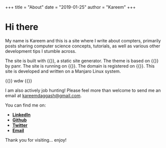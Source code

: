 +++
title = "About"
date = "2019-01-25"
author = "Kareem"
+++

# Hi there

My name is Kareem and this is a site where I write about compters, primarily posts sharing computer science concepts, tutorials, as well as various other development tips I stumble across.

The site is built with {{<fancylink href="www.google.com" label="Hugo">}}, a static site generator. The theme is based on {{<fancylink href="www.google.com" label="Terminal">}} by panr. The site is running on {{<fancylink href="www.google.com" label="Vercel">}}. The domain is registered on {{<fancylink href="godaddy.com" label="Godaddy">}}. This site is developed and written on a Manjaro Linux system.

{{<fancylink href="/" label="link to home">}}  wdw {{<fancylink href="/" label="link to about">}}

I am also actively job hunting! Please feel more than welcome to send me an email at kareemdaggash@gmail.com.

You can find me on:

- [**LinkedIn**](https://linkedin.com/kareemdagg)
- [**Github**](https://github.com/vhaos)
- [**Twitter**](https://twitter.com/kareemdagg)
- [**Email**](mailto:kareemdaggash@gmail.com)

Thank you for visiting... enjoy!
